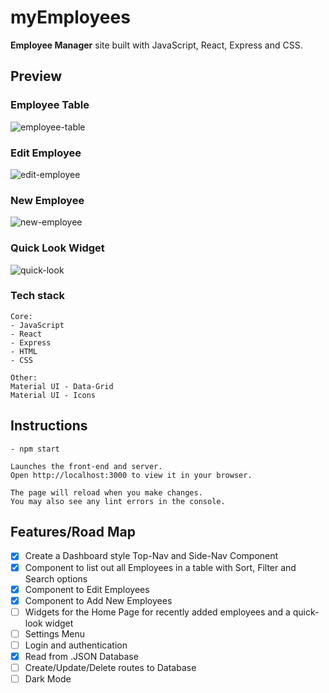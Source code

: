 # myEmployees

**Employee Manager** site built with JavaScript, React, Express and CSS.

## Preview

### Employee Table

![employee-table](https://user-images.githubusercontent.com/85145076/174701333-d42ca2a3-aae4-477e-8c13-2ecab4ff16e1.png)

### Edit Employee

![edit-employee](https://user-images.githubusercontent.com/85145076/174701354-e9ea4bff-d1ef-4c3f-b734-db593a42046d.png)

### New Employee

![new-employee](https://user-images.githubusercontent.com/85145076/174701371-fcd0edee-73ea-4b9e-8e4b-afb9e8747f24.png)

### Quick Look Widget

![quick-look](https://user-images.githubusercontent.com/85145076/174701671-10af0fbc-96f8-4e35-ad60-9859c66cf017.png)

### Tech stack

```
Core:
- JavaScript
- React
- Express
- HTML
- CSS

Other:
Material UI - Data-Grid
Material UI - Icons
```

## Instructions

```
- npm start

Launches the front-end and server.
Open http://localhost:3000 to view it in your browser.

The page will reload when you make changes.
You may also see any lint errors in the console.
```

## Features/Road Map

- [x] Create a Dashboard style Top-Nav and Side-Nav Component
- [x] Component to list out all Employees in a table with Sort, Filter and Search options
- [x] Component to Edit Employees
- [x] Component to Add New Employees
- [ ] Widgets for the Home Page for recently added employees and a quick-look widget
- [ ] Settings Menu
- [ ] Login and authentication
- [x] Read from .JSON Database
- [ ] Create/Update/Delete routes to Database
- [ ] Dark Mode

